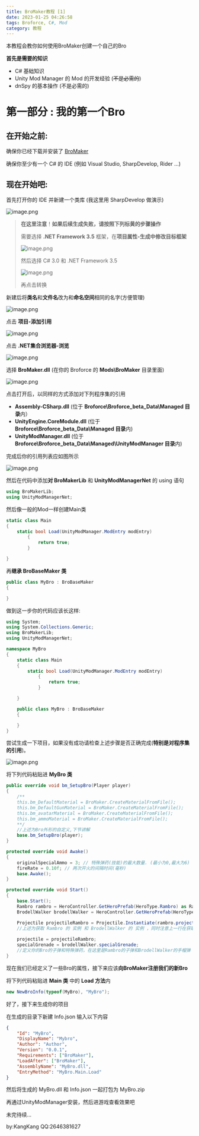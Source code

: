```yaml
---
title: BroMaker教程 [1]
date: 2023-01-25 04:26:58
tags: Broforce, C#, Mod
category: 教程
---
```

本教程会教你如何使用BroMaker创建一个自己的Bro

**首先是需要的知识**

* C# 基础知识
* Unity Mod Manager 的 Mod 的开发经验 (~~不是必需的~~)
* dnSpy 的基本操作 (不是必需的)

# 第一部分 : 我的第一个Bro

## 在开始之前:

确保你已经下载并安装了 [BroMaker](https://www.nexusmods.com/broforce/mods/13) 

确保你至少有一个 C# 的 IDE (例如 Visual Studio, SharpDevelop, Rider ...)

## 现在开始吧:

首先打开你的 IDE 并新建一个类库 (我这里用 SharpDevelop 做演示)

![image.png](assets/image-20220612200707-t8widea.png)

> **在这里注意**！**如果后续生成失败，请按照下列标黄的步骤操作**
>
> 需要选择 **.NET Framework 3.5** 框架，在**项目属性-生成中修改目标框架**
>
> ![image.png](assets/image-20220612203520-9jfyblm.png)
>
> 然后选择 C# 3.0 和 .NET Framework 3.5
>
> ![image.png](assets/image-20220612203954-y9rw9wq.png)
>
> 再点击转换
>

新建后将**类名**和**文件名**改为和**命名空间**相同的名字(方便管理)

![image.png](assets/image-20220612201104-f72igpu.png)

点击 **项目-添加引用**

![image.png](assets/image-20220612201218-9oy7xb8.png)

点击 **.NET集合浏览器-浏览**

![image.png](assets/image-20220612201303-nyr9sgq.png)

选择 **BroMaker.dll** (在你的 Broforce 的 **Mods\BroMaker** 目录里面)

![image.png](assets/image-20220612201541-2kykdev.png)

点击打开后，以同样的方式添加对下列程序集的引用

* **Assembly-CSharp.dll** (位于 **Broforce\Broforce_beta_Data\Managed 目录**内）
* **UnityEngine.CoreModule.dll** (位于 **Broforce\Broforce_beta_Data\Managed 目录**内)
* **UnityModManager.dll** (位于 **Broforce\Broforce_beta_Data\Managed\UnityModManager 目录**内)

完成后你的引用列表应如图所示

![image.png](assets/image-20220612210336-22hzqem.png)

然后在代码中添加**对 BroMakerLib** 和 **UnityModManagerNet** 的 using 语句

```csharp
using BroMakerLib;
using UnityModManagerNet;
```

然后像一般的Mod一样创建Main类

```csharp
static class Main
{
	static bool Load(UnityModManager.ModEntry modEntry)
        {
            return true;
        }

}
```

再**继承 BroBaseMaker 类**

```csharp
public class MyBro : BroBaseMaker
{

}
```

做到这一步你的代码应该长这样:

```csharp
using System;
using System.Collections.Generic;
using BroMakerLib;
using UnityModManagerNet;

namespace MyBro
{
	static class Main
	{
		static bool Load(UnityModManager.ModEntry modEntry)
	        {
	            return true;
	        }

	}

	public class MyBro : BroBaseMaker
	{

	}
}
```

尝试生成一下项目，如果没有成功请检查上述步骤是否正确完成(**特别是对程序集的引用**)。

![image.png](assets/image-20220612203242-fiuo5vn.png)

将下列代码粘贴进 **MyBro 类**

```csharp
public override void bm_SetupBro(Player player)
{
	/**
	this.bm_DefaultMaterial = BroMaker.CreateMaterialFromFile();
	this.bm_DefaultGunMaterial = BroMaker.CreateMaterialFromFile();
	this.bm_avatarMaterial = BroMaker.CreateMaterialFromFile();
	this.bm_ammoMaterial = BroMaker.CreateMaterialFromFile();
	**/
	//上述为Bro外形的自定义,下节讲解
	base.bm_SetupBro(player);
}

protected override void Awake()
{
	originalSpecialAmmo = 3; // 特殊弹药(技能)的最大数量. (最小为0,最大为6)
	fireRate = 0.10f; // 两次开火的间隔时间(毫秒)
	base.Awake();
}

protected override void Start()
{
	base.Start();
	Rambro rambro = HeroController.GetHeroPrefab(HeroType.Rambro) as Rambro;
	BrodellWalker brodellWalker = HeroController.GetHeroPrefab(HeroType.BrodellWalker) as BrodellWalker;

	Projectile projectileRambro = Projectile.Instantiate(rambro.projectile, rambro.projectile.transform);
	//上述为获取 Rambro 的 实例 和 BrodellWalker 的 实例 ，同时注意上一行在获取子弹时必须要写（会在下一节讲解）
			  
	projectile = projectileRambro; 
	specialGrenade = brodellWalker.specialGrenade;		  
	//定义你的Bro的子弹和特殊弹药，在这里是Rambro的子弹和BrodellWalker的手榴弹
}
```

现在我们已经定义了一些Bro的属性，接下来应该**向BroMaker注册我们的新Bro**

将下列代码粘贴进 **Main 类** 中的 **Load 方法**内

```csharp
new NewBroInfo(typeof(MyBro), "MyBro");
```

好了，接下来生成你的项目

在生成的目录下新建 Info.json 输入以下内容

```json
{
    "Id": "MyBro",
    "DisplayName": "Mybro",
    "Author": "Author",
    "Version": "0.0.1",
    "Requirements": ["BroMaker"],
    "LoadAfter": ["BroMaker"],
    "AssemblyName": "MyBro.dll",
    "EntryMethod": "MyBro.Main.Load"
}
```

然后将生成的 MyBro.dll 和 Info.json 一起打包为 MyBro.zip

再通过UnityModManager安装，然后进游戏查看效果吧


未完待续...


by:KangKang QQ:2646381627

